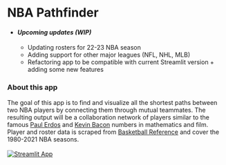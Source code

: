 # NBA Pathfinder

* #### *Upcoming updates (WIP)*
  * Updating rosters for 22-23 NBA season
  * Adding support for other major leagues (NFL, NHL, MLB)
  * Refactoring app to be compatible with current Streamlit version + adding some new features

### About this app
The goal of this app is to find and visualize all the shortest paths between two NBA players by connecting them through mutual teammates. The resulting output will be a collaboration network of players similar to the famous [Paul Erdos](https://en.wikipedia.org/wiki/Erd%C5%91s_number) and [Kevin Bacon](https://en.wikipedia.org/wiki/Six_Degrees_of_Kevin_Bacon) numbers in mathematics and film.
Player and roster data is scraped from [Basketball Reference](https://www.basketball-reference.com/) and cover the 1980-2021 NBA seasons.
<br>
<br>
[![Streamlit App](https://static.streamlit.io/badges/streamlit_badge_black_white.svg)](https://share.streamlit.io/cashcountinchi/nbapathfinder/main/app.py)
